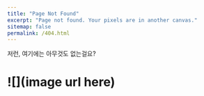 ```yaml
---
title: "Page Not Found"
excerpt: "Page not found. Your pixels are in another canvas."
sitemap: false
permalink: /404.html
---
```


저런, 여기에는 아무것도 없는걸요?
# ![](image url here)
